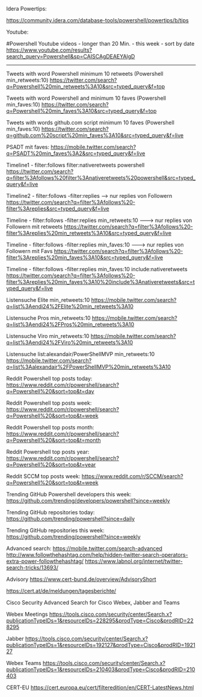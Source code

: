 Idera Powertips:

https://community.idera.com/database-tools/powershell/powertips/b/tips


Youtube:

#Powershell Youtube videos - longer than 20 Min. - this week - sort by date
https://www.youtube.com/results?search_query=Powershell&sp=CAISCAgDEAEYAlgD

--------------------------------------------------------------------------------------------------------------------

Tweets with word Powershell minimum 10 retweets (Powershell min_retweets:10)
https://twitter.com/search?q=Powershell%20min_retweets%3A10&src=typed_query&f=top

Tweets with word Powershell and minimum 10 faves (Powershell min_faves:10)
https://twitter.com/search?q=Powershell%20min_faves%3A10&src=typed_query&f=top

Tweets with words github.com script minimum 10 faves (Powershell min_faves:10)
https://twitter.com/search?q=github.com%20script%20min_faves%3A10&src=typed_query&f=live

PSADT mit faves:
https://mobile.twitter.com/search?q=PSADT%20min_faves%3A2&src=typed_query&f=live

Timeline1 - filter:follows filter:nativeretweets powershell
https://twitter.com/search?q=filter%3Afollows%20filter%3Anativeretweets%20powershell&src=typed_query&f=live

Timeline2 - filter:follows -filter:replies --> nur replies von Followern
https://twitter.com/search?q=filter%3Afollows%20-filter%3Areplies&src=typed_query&f=live

Timeline - filter:follows -filter:replies min_retweets:10 ---> nur replies von Followern mit retweets
https://twitter.com/search?q=filter%3Afollows%20-filter%3Areplies%20min_retweets%3A10&src=typed_query&f=live

Timeline - filter:follows -filter:replies min_faves:10 ---> nur replies von Followern mit Favs
https://twitter.com/search?q=filter%3Afollows%20-filter%3Areplies%20min_faves%3A10&src=typed_query&f=live

Timeline - filter:follows -filter:replies min_faves:10 include:nativeretweets
https://twitter.com/search?q=filter%3Afollows%20-filter%3Areplies%20min_faves%3A10%20include%3Anativeretweets&src=typed_query&f=live

Listensuche Elite min_retweets:10
https://mobile.twitter.com/search?q=list%3Aendi24%2FElite%20min_retweets%3A10

Listensuche Pros min_retweets:10
https://mobile.twitter.com/search?q=list%3Aendi24%2FPros%20min_retweets%3A10

Listensuche Viro min_retweets:10
https://mobile.twitter.com/search?q=list%3Aendi24%2FViro%20min_retweets%3A10

Listensuche list:alexandair/PowerShellMVP min_retweets:10
https://mobile.twitter.com/search?q=list%3Aalexandair%2FPowerShellMVP%20min_retweets%3A10

Reddit Powershell top posts today:
https://www.reddit.com/r/powershell/search?q=Powershell%20&sort=top&t=day

Reddit Powershell top posts week:
https://www.reddit.com/r/powershell/search?q=Powershell%20&sort=top&t=week

Reddit Powershell top posts month:
https://www.reddit.com/r/powershell/search?q=Powershell%20&sort=top&t=month

Reddit Powershell top posts year:
https://www.reddit.com/r/powershell/search?q=Powershell%20&sort=top&t=year

Reddit SCCM top posts week:
https://www.reddit.com/r/SCCM/search?q=Powershell%20&sort=top&t=week

Trending GitHub Powershell developers this week:
https://github.com/trending/developers/powershell?since=weekly

Trending GitHub repositories today:
https://github.com/trending/powershell?since=daily

Trending GitHub repositories this week:
https://github.com/trending/powershell?since=weekly

Advanced search:
https://mobile.twitter.com/search-advanced
http://www.followthehashtag.com/help/hidden-twitter-search-operators-extra-power-followthehashtag/
https://www.labnol.org/internet/twitter-search-tricks/13693/

Advisory 
https://www.cert-bund.de/overview/AdvisoryShort

https://cert.at/de/meldungen/tagesberichte/

Cisco Security Advanced Search for 
Cisco Webex, Jabber and Teams 

Webex Meetings
https://tools.cisco.com/security/center/Search.x?publicationTypeIDs=1&resourceIDs=228295&prodType=Cisco&prodRID=228295

Jabber
https://tools.cisco.com/security/center/Search.x?publicationTypeIDs=1&resourceIDs=192127&prodType=Cisco&prodRID=192127

Webex Teams
https://tools.cisco.com/security/center/Search.x?publicationTypeIDs=1&resourceIDs=210403&prodType=Cisco&prodRID=210403

CERT-EU
https://cert.europa.eu/cert/filteredition/en/CERT-LatestNews.html
